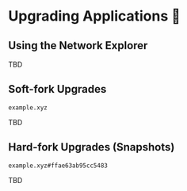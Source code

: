 # Upgrading Applications 🚧

## Using the Network Explorer

TBD

## Soft-fork Upgrades

`example.xyz`

TBD

## Hard-fork Upgrades (Snapshots)

`example.xyz#ffae63ab95cc5483`

TBD
